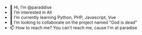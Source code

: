 - 👋 Hi, I’m @paraddise
- 👀 I’m interested in All
- 🌱 I’m currently learning Python, PHP, Javascript, Vue
- 💞️ I’m looking to collaborate on the project named "God is dead"
- 📫 How to reach me? You can't reach me, cause I'm at paradise

<!---
paraddise/paraddise is a ✨ special ✨ repository because its `README.md` (this file) appears on your GitHub profile.
You can click the Preview link to take a look at your changes.
--->

